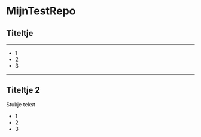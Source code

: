 # MijnTestRepo

## Titeltje
****************

- 1
- 2
- 3

****************

## Titeltje 2
Stukje tekst

- 1
- 2
- 3
